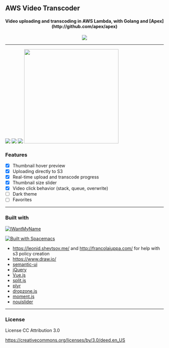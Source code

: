 ## AWS Video Transcoder

<h4 align="center">Video uploading and transcoding in AWS Lambda, with Golang and [Apex](http://github.com/apex/apex)</h1>

<p align="center">
<img src="http://s.rsa.pub/uitmg9ds1pryawa.jpg">


---

<img src="http://s.rsa.pub/o1ef6dltuq0awit.png">

<img src="http://s.rsa.pub/yxs7ywbda9tzj3e.png">

<img src="http://s.rsa.pub/ufbnkjezhr5ssi8.png">

<img src="http://s.rsa.pub/3o2htlqqmerxiqt.png" width="300">
</p>



### Features

- [X] Thumbnail hover preview
- [X] Uploading directly to S3
- [X] Real-time upload and transcode progress
- [X] Thumbnail size slider
- [X] Video click behavior (stack, queue, overwrite)
- [ ] Dark theme
- [ ] Favorites

---
### Built with


[![IWantMyName](http://s.rsa.pub/iwmn-square-small.png)](https://iwantmyname.com/)

[![Built with Spacemacs](https://cdn.rawgit.com/syl20bnr/spacemacs/442d025779da2f62fc86c2082703697714db6514/assets/spacemacs-badge.svg)](http://github.com/syl20bnr/spacemacs)


- https://leonid.shevtsov.me/ and http://francolaiuppa.com/ for help with s3 policy creation
- https://www.draw.io/
- [semantic-ui](http://semantic-ui.com/)
- [jQuery](http://jquery.com)
- [Vue.js](http://vuejs.org)
- [split.js](http://nathancahill.github.io/Split.js/)
- [plyr](http://plyr.io)
- [dropzone.js](http://www.dropzonejs.com)
- [moment.js](http://momentjs.com)
- [nouislider](http://refreshless.com/nouislider/)


---
### License

License CC Attribution 3.0

https://creativecommons.org/licenses/by/3.0/deed.en_US

